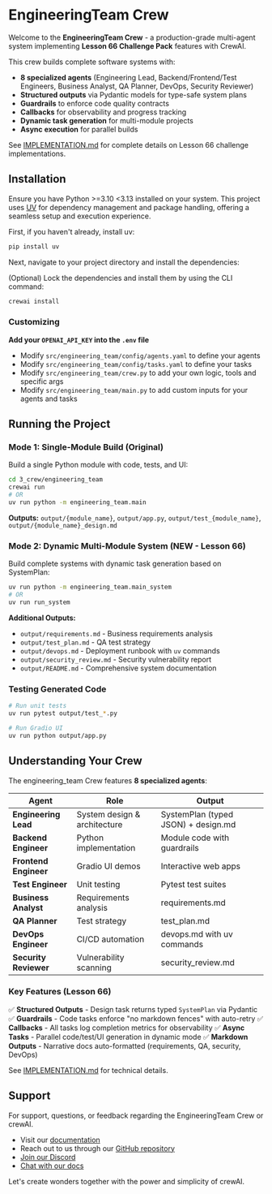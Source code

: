 # EngineeringTeam Crew

Welcome to the **EngineeringTeam Crew** - a production-grade multi-agent system implementing **Lesson 66 Challenge Pack** features with CrewAI.

This crew builds complete software systems with:
- **8 specialized agents** (Engineering Lead, Backend/Frontend/Test Engineers, Business Analyst, QA Planner, DevOps, Security Reviewer)
- **Structured outputs** via Pydantic models for type-safe system plans
- **Guardrails** to enforce code quality contracts
- **Callbacks** for observability and progress tracking
- **Dynamic task generation** for multi-module projects
- **Async execution** for parallel builds

See [IMPLEMENTATION.md](IMPLEMENTATION.md) for complete details on Lesson 66 challenge implementations.

## Installation

Ensure you have Python >=3.10 <3.13 installed on your system. This project uses [UV](https://docs.astral.sh/uv/) for dependency management and package handling, offering a seamless setup and execution experience.

First, if you haven't already, install uv:

```bash
pip install uv
```

Next, navigate to your project directory and install the dependencies:

(Optional) Lock the dependencies and install them by using the CLI command:
```bash
crewai install
```
### Customizing

**Add your `OPENAI_API_KEY` into the `.env` file**

- Modify `src/engineering_team/config/agents.yaml` to define your agents
- Modify `src/engineering_team/config/tasks.yaml` to define your tasks
- Modify `src/engineering_team/crew.py` to add your own logic, tools and specific args
- Modify `src/engineering_team/main.py` to add custom inputs for your agents and tasks

## Running the Project

### Mode 1: Single-Module Build (Original)

Build a single Python module with code, tests, and UI:

```bash
cd 3_crew/engineering_team
crewai run
# OR
uv run python -m engineering_team.main
```

**Outputs:** `output/{module_name}`, `output/app.py`, `output/test_{module_name}`, `output/{module_name}_design.md`

### Mode 2: Dynamic Multi-Module System (NEW - Lesson 66)

Build complete systems with dynamic task generation based on SystemPlan:

```bash
uv run python -m engineering_team.main_system
# OR
uv run run_system
```

**Additional Outputs:**
- `output/requirements.md` - Business requirements analysis
- `output/test_plan.md` - QA test strategy
- `output/devops.md` - Deployment runbook with `uv` commands
- `output/security_review.md` - Security vulnerability report
- `output/README.md` - Comprehensive system documentation

### Testing Generated Code

```bash
# Run unit tests
uv run pytest output/test_*.py

# Run Gradio UI
uv run python output/app.py
```

## Understanding Your Crew

The engineering_team Crew features **8 specialized agents**:

| Agent | Role | Output |
|-------|------|--------|
| **Engineering Lead** | System design & architecture | SystemPlan (typed JSON) + design.md |
| **Backend Engineer** | Python implementation | Module code with guardrails |
| **Frontend Engineer** | Gradio UI demos | Interactive web apps |
| **Test Engineer** | Unit testing | Pytest test suites |
| **Business Analyst** | Requirements analysis | requirements.md |
| **QA Planner** | Test strategy | test_plan.md |
| **DevOps Engineer** | CI/CD automation | devops.md with uv commands |
| **Security Reviewer** | Vulnerability scanning | security_review.md |

### Key Features (Lesson 66)

✅ **Structured Outputs** - Design task returns typed `SystemPlan` via Pydantic
✅ **Guardrails** - Code tasks enforce "no markdown fences" with auto-retry
✅ **Callbacks** - All tasks log completion metrics for observability
✅ **Async Tasks** - Parallel code/test/UI generation in dynamic mode
✅ **Markdown Outputs** - Narrative docs auto-formatted (requirements, QA, security, DevOps)

See [IMPLEMENTATION.md](IMPLEMENTATION.md) for technical details.

## Support

For support, questions, or feedback regarding the EngineeringTeam Crew or crewAI.
- Visit our [documentation](https://docs.crewai.com)
- Reach out to us through our [GitHub repository](https://github.com/joaomdmoura/crewai)
- [Join our Discord](https://discord.com/invite/X4JWnZnxPb)
- [Chat with our docs](https://chatg.pt/DWjSBZn)

Let's create wonders together with the power and simplicity of crewAI.
